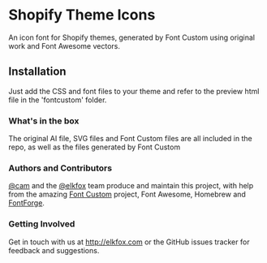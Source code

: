 # Shopify Theme Icons

An icon font for Shopify themes, generated by Font Custom using original work and Font Awesome vectors.

## Installation

Just add the CSS and font files to your theme and refer to the preview html file in the 'fontcustom' folder.

### What's in the box

The original AI file, SVG files and Font Custom files are all included in the repo, as well as the files generated by Font Custom

### Authors and Contributors

<p><a href="https://github.com/cam" class="user-mention">@cam</a> and the <a href="https://github.com/elkfox" class="user-mention">@elkfox</a> team produce and maintain this project, with help from the amazing <a href="http://fontcustom.com">Font Custom</a> project, Font Awesome, Homebrew and <a href="http://fontforge.github.io">FontForge</a>.</p>

### Getting Involved

<p>Get in touch with us at <a href="http://elkfox.com">http://elkfox.com</a> or the GitHub issues tracker for feedback and suggestions.</p>
